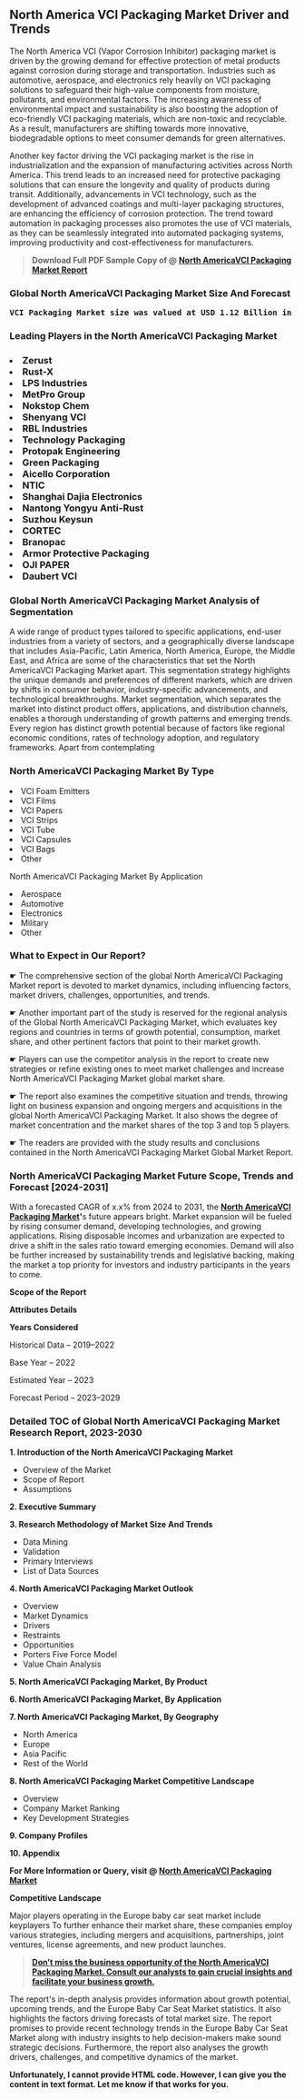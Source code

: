 <p><h2>North America VCI Packaging Market Driver and Trends</h2><p>The North America VCI (Vapor Corrosion Inhibitor) packaging market is driven by the growing demand for effective protection of metal products against corrosion during storage and transportation. Industries such as automotive, aerospace, and electronics rely heavily on VCI packaging solutions to safeguard their high-value components from moisture, pollutants, and environmental factors. The increasing awareness of environmental impact and sustainability is also boosting the adoption of eco-friendly VCI packaging materials, which are non-toxic and recyclable. As a result, manufacturers are shifting towards more innovative, biodegradable options to meet consumer demands for green alternatives.</p><p>Another key factor driving the VCI packaging market is the rise in industrialization and the expansion of manufacturing activities across North America. This trend leads to an increased need for protective packaging solutions that can ensure the longevity and quality of products during transit. Additionally, advancements in VCI technology, such as the development of advanced coatings and multi-layer packaging structures, are enhancing the efficiency of corrosion protection. The trend toward automation in packaging processes also promotes the use of VCI materials, as they can be seamlessly integrated into automated packaging systems, improving productivity and cost-effectiveness for manufacturers.</p></p><blockquote id="" class=""><strong>Download Full PDF Sample Copy of @&nbsp;<a href="https://www.verifiedmarketreports.com/download-sample/?rid=235676&utm_source=GitHub-Jan&utm_medium=251" target="_blank">North AmericaVCI Packaging Market Report</a>&nbsp;&nbsp;</strong></blockquote><h3 id="" class=""><strong>Global&nbsp;North AmericaVCI Packaging Market Size And Forecast</strong></h3><pre class="reader-text-block__code-block"><strong>VCI Packaging Market size was valued at USD 1.12 Billion in 2022 and is projected to reach USD 1.84 Billion by 2030, growing at a CAGR of 7.74% from 2024 to 2030.</strong></pre><h3 id="" class="">Leading Players in the&nbsp;North AmericaVCI Packaging Market</h3><h3 class=""></Li><Li>Zerust</Li><Li> Rust-X</Li><Li> LPS Industries</Li><Li> MetPro Group</Li><Li> Nokstop Chem</Li><Li> Shenyang VCI</Li><Li> RBL Industries</Li><Li> Technology Packaging</Li><Li> Protopak Engineering</Li><Li> Green Packaging</Li><Li> Aicello Corporation</Li><Li> NTIC</Li><Li> Shanghai Dajia Electronics</Li><Li> Nantong Yongyu Anti-Rust</Li><Li> Suzhou Keysun</Li><Li> CORTEC</Li><Li> Branopac</Li><Li> Armor Protective Packaging</Li><Li> OJI PAPER</Li><Li> Daubert VCI</h3><h3 id="" class="">Global&nbsp;North AmericaVCI Packaging Market Analysis of Segmentation</h3><p id="" class="">A wide range of product types tailored to specific applications, end-user industries from a variety of sectors, and a geographically diverse landscape that includes Asia-Pacific, Latin America, North America, Europe, the Middle East, and Africa are some of the characteristics that set the North AmericaVCI Packaging Market apart. This segmentation strategy highlights the unique demands and preferences of different markets, which are driven by shifts in consumer behavior, industry-specific advancements, and technological breakthroughs. Market segmentation, which separates the market into distinct product offers, applications, and distribution channels, enables a thorough understanding of growth patterns and emerging trends. Every region has distinct growth potential because of factors like regional economic conditions, rates of technology adoption, and regulatory frameworks. Apart from contemplating</p><h3 id="" class="">North AmericaVCI Packaging Market&nbsp;By Type</h3><p></Li><Li>VCI Foam Emitters</Li><Li> VCI Films</Li><Li> VCI Papers</Li><Li> VCI Strips</Li><Li> VCI Tube</Li><Li> VCI Capsules</Li><Li> VCI Bags</Li><Li> Other</p><div class="" data-test-id=""><p>North AmericaVCI Packaging Market&nbsp;By Application</p></div><p class=""></Li><Li>Aerospace</Li><Li> Automotive</Li><Li> Electronics</Li><Li> Military</Li><Li> Other</p><div class="" data-test-id=""><h3><span class="">What to Expect in Our Report?</span></h3></div><div class="" data-test-id=""><p><span class="">☛ The comprehensive section of the global North AmericaVCI Packaging Market report is devoted to market dynamics, including influencing factors, market drivers, challenges, opportunities, and trends.</span></p></div><div class="" data-test-id=""><p><span class="">☛ Another important part of the study is reserved for the regional analysis of the Global North AmericaVCI Packaging Market, which evaluates key regions and countries in terms of growth potential, consumption, market share, and other pertinent factors that point to their market growth.</span></p></div><div class="" data-test-id=""><p><span class="">☛ Players can use the competitor analysis in the report to create new strategies or refine existing ones to meet market challenges and increase North AmericaVCI Packaging Market global market share.</span></p></div><div class="" data-test-id=""><p><span class="">☛ The report also examines the competitive situation and trends, throwing light on business expansion and ongoing mergers and acquisitions in the global North AmericaVCI Packaging Market. It also shows the degree of market concentration and the market shares of the top 3 and top 5 players.</span></p></div><div class="" data-test-id=""><p><span class="">☛ The readers are provided with the study results and conclusions contained in the North AmericaVCI Packaging Market Global Market Report.</span></p></div><div class="" data-test-id=""><h3><span class="">North AmericaVCI Packaging Market Future Scope, Trends and Forecast [2024-2031]</span></h3></div><div class="" data-test-id=""><p><span class="">With a forecasted CAGR of x.x% from 2024 to 2031, the <strong><a href="https://www.verifiedmarketreports.com/download-sample/?rid=235676&utm_source=GitHub-Jan&utm_medium=251" target="_blank">North AmericaVCI Packaging Market</a>'</strong>s future appears bright. Market expansion will be fueled by rising consumer demand, developing technologies, and growing applications. Rising disposable incomes and urbanization are expected to drive a shift in the sales ratio toward emerging economies. Demand will also be further increased by sustainability trends and legislative backing, making the market a top priority for investors and industry participants in the years to come.</span></p><p id="ember66" class="ember-view reader-text-block__paragraph"><strong>Scope of the Report</strong></p><p id="ember67" class="ember-view reader-text-block__paragraph"><strong>Attributes Details</strong></p><p id="ember68" class="ember-view reader-text-block__paragraph"><strong>Years Considered</strong></p><p id="ember69" class="ember-view reader-text-block__paragraph">Historical Data &ndash; 2019&ndash;2022</p><p id="ember70" class="ember-view reader-text-block__paragraph">Base Year &ndash; 2022</p><p id="ember71" class="ember-view reader-text-block__paragraph">Estimated Year &ndash; 2023</p><p id="ember72" class="ember-view reader-text-block__paragraph">Forecast Period &ndash; 2023&ndash;2029</p></div><h3 id="" class="">Detailed TOC of Global North AmericaVCI Packaging Market Research Report, 2023-2030</h3><p id="" class=""><strong>1. Introduction of the North AmericaVCI Packaging Market</strong></p><ul><li>Overview of the Market</li><li>Scope of Report</li><li>Assumptions</li></ul><p id="" class=""><strong>2. Executive Summary</strong></p><p id="" class=""><strong>3. Research Methodology of Market Size And Trends</strong></p><ul><li>Data Mining</li><li>Validation</li><li>Primary Interviews</li><li>List of Data Sources</li></ul><p id="" class=""><strong>4. North AmericaVCI Packaging Market Outlook</strong></p><ul><li>Overview</li><li>Market Dynamics</li><li>Drivers</li><li>Restraints</li><li>Opportunities</li><li>Porters Five Force Model</li><li>Value Chain Analysis</li></ul><p id="" class=""><strong>5. North AmericaVCI Packaging Market, By Product</strong></p><p id="" class=""><strong>6. North AmericaVCI Packaging Market, By Application</strong></p><p id="" class=""><strong>7. North AmericaVCI Packaging Market, By Geography</strong></p><ul><li>North America</li><li>Europe</li><li>Asia Pacific</li><li>Rest of the World</li></ul><p id="" class=""><strong>8. North AmericaVCI Packaging Market Competitive Landscape</strong></p><ul><li>Overview</li><li>Company Market Ranking</li><li>Key Development Strategies</li></ul><p id="" class=""><strong>9. Company Profiles</strong></p><p id="" class=""><strong>10. Appendix</strong></p><p><strong>For More Information or Query, visit&nbsp;@ <a href="https://www.verifiedmarketreports.com/product/vci-packaging-market/" target="_blank">North AmericaVCI Packaging Market</a></strong></p><p id="ember61" class="ember-view reader-text-block__paragraph"><strong>Competitive Landscape</strong></p><p id="ember62" class="ember-view reader-text-block__paragraph">Major players operating in the Europe baby car seat market include keyplayers To further enhance their market share, these companies employ various strategies, including mergers and acquisitions, partnerships, joint ventures, license agreements, and new product launches.</p><blockquote id="ember63" class="ember-view reader-text-block__blockquote"><strong><a href="https://www.verifiedmarketreports.com/download-sample/?rid=235676&utm_source=GitHub-Jan&utm_medium=251" target="_blank">Don&rsquo;t miss the business opportunity of the North AmericaVCI Packaging Market. Consult our analysts to gain crucial insights and facilitate your business growth.</a></strong></blockquote><p id="ember64" class="ember-view reader-text-block__paragraph">The report's in-depth analysis provides information about growth potential, upcoming trends, and the Europe Baby Car Seat Market statistics. It also highlights the factors driving forecasts of total market size. The report promises to provide recent technology trends in the Europe Baby Car Seat Market along with industry insights to help decision-makers make sound strategic decisions. Furthermore, the report also analyses the growth drivers, challenges, and competitive dynamics of the market.</p><p class="ember-view reader-text-block__paragraph"><strong>Unfortunately, I cannot provide HTML code. However, I can give you the content in text format. Let me know if that works for you.</strong></p>
